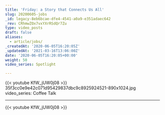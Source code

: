 ```yaml
---
title: 'Friday: a Story that Connects Us All'
slug: 20200605-jobs
_id: legacy-8eb6bcae-dfe4-4541-a0a9-e351adaec642
_rev: CRhmwZOx7vxYXrRSdQr7Zu
type: video_posts
draft: false
aliases:
  - article/jobs/
_createdAt: '2020-06-05T16:20:05Z'
_updatedAt: '2021-03-16T13:06:00Z'
date: '2020-06-05T16:20:05+00:00'
weight: 50
video_series: Spotlight

---
```

{{< youtube KfW_jUW0j08 >}}    35f3cc0e9e42c071d95429837dbc9c8925924521-890x1024.jpg
video_series: Coffee Talk

---
{{< youtube KfW_jUW0j08 >}}